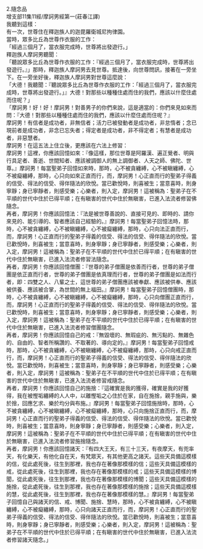 2.隨念品  
增支部11集11經/摩訶男經第一(莊春江譯)  
我聽到這樣：  
有一次，世尊住在釋迦族人的迦毘羅衛城尼拘律園。  
當時，眾多比丘為世尊作衣服的工作：  
「經過三個月了，當衣服完成時，世尊將出發遊行。」  
釋迦族人摩訶男聽聞：  
「聽說眾多比丘為世尊作衣服的工作：『經過三個月了，當衣服完成時，世尊將出發遊行。』」那時，釋迦族人摩訶男去見世尊。抵達後，向世尊問訊，接著在一旁坐下。在一旁坐好後，釋迦族人摩訶男對世尊這麼說：  
「大德！我聽聞：『聽說眾多比丘為世尊作衣服的工作：「經過三個月了，當衣服完成時，世尊將出發遊行。」』大德！對那些以種種住處而住的我們，應該以什麼住處而住呢？」  
「摩訶男！好！好！摩訶男！對善男子的你們來說，這是適當的：你們來見如來而問：『大德！對那些以種種住處而住的我們，應該以什麼住處而住呢？』  
摩訶男！有信者是成功者，非無信者；活力已被發動者是成功者，非怠惰者；念已現前者是成功者，非念已忘失者；得定者是成功者，非不得定者；有慧者是成功者，非惡慧者。  
摩訶男！在這五法上住立後，更應該在六法上修習：  
摩訶男！這裡，你應該回憶如來：『像這樣，那位世尊是阿羅漢、遍正覺者、明與行具足者、善逝、世間知者、應該被調御人的無上調御者、人天之師、佛陀、世尊。』摩訶男！每當聖弟子回憶如來時，那時，心不被貪纏縛，心不被瞋纏縛，心不被癡纏縛，那時，心只向如來正直而行，而，摩訶男！心正直而行的聖弟子得義的信受、得法的信受、得伴隨法的欣悅。當已歡悅時，則喜被生；當意喜時，則身寧靜；身已寧靜者，則感受樂；心樂者，則入定，摩訶男！這被稱為：聖弟子在不平順的世代中住於已得平順；在有瞋害的世代中住於無瞋害，已進入法流者修習佛隨念。  
再者，摩訶男！你應該回憶法：『法是被世尊善說的、直接可見的、即時的、請你來見的、能引導的、智者應該自己經驗的。』摩訶男！每當聖弟子回憶法時，那時，心不被貪纏縛，心不被瞋纏縛，心不被癡纏縛，那時，心只向法正直而行，而，摩訶男！心正直而行的聖弟子得義的信受、得法的信受、得伴隨法的欣悅。當已歡悅時，則喜被生；當意喜時，則身寧靜；身已寧靜者，則感受樂；心樂者，則入定，摩訶男！這被稱為：聖弟子在不平順的世代中住於已得平順；在有瞋害的世代中住於無瞋害，已進入法流者修習法隨念。  
再者，摩訶男！你應該回憶僧團：『世尊的弟子僧團是依善而行者，世尊的弟子僧團是依正直而行者，世尊的弟子僧團是依真理而行者，世尊的弟子僧團是如法而行者，即：四雙之人、八輩之士，這世尊的弟子僧團應該被奉獻、應該被供奉、應該被供養、應該被合掌，為世間的無上福田。』摩訶男！每當聖弟子回憶僧團時，那時，心不被貪纏縛，心不被瞋纏縛，心不被癡纏縛，那時，心只向僧團正直而行，而，摩訶男！心正直而行的聖弟子得義的信受、得法的信受、得伴隨法的欣悅。當已歡悅時，則喜被生；當意喜時，則身寧靜；身已寧靜者，則感受樂；心樂者，則入定，摩訶男！這被稱為：聖弟子在不平順的世代中住於已得平順；在有瞋害的世代中住於無瞋害，已進入法流者修習僧團隨念。  
再者，摩訶男！你應該回憶自己的戒：『無毀壞的、無瑕疵的、無污點的、無雜色的、自由的、智者所稱讚的、不取著的、導向定的。』摩訶男！每當聖弟子回憶戒時，那時，心不被貪纏縛，心不被瞋纏縛，心不被癡纏縛，那時，心只向戒正直而行，而，摩訶男！心正直而行的聖弟子得義的信受、得法的信受、得伴隨法的欣悅。當已歡悅時，則喜被生；當意喜時，則身寧靜；身已寧靜者，則感受樂；心樂者，則入定，摩訶男！這被稱為：聖弟子在不平順的世代中住於已得平順；在有瞋害的世代中住於無瞋害，已進入法流者修習戒隨念。  
再者，摩訶男！你應該回憶自己的施捨：『這確實是我的獲得，確實是我的好獲得，我在被慳垢纏縛的人人中，以離慳垢之心住於在家，自在施捨，親手施與，樂於捨，回應乞求、樂於均分與布施。』摩訶男！每當聖弟子回憶施捨時，那時，心不被貪纏縛，心不被瞋纏縛，心不被癡纏縛，那時，心只向施捨正直而行，而，摩訶男！心正直而行的聖弟子得義的信受、得法的信受、得伴隨法的欣悅。當已歡悅時，則喜被生；當意喜時，則身寧靜；身已寧靜者，則感受樂；心樂者，則入定，摩訶男！這被稱為：聖弟子在不平順的世代中住於已得平順；在有瞋害的世代中住於無瞋害，已進入法流者修習施捨隨念。  
再者，摩訶男！你應該回憶諸天：『有四大王天，有三十三天，有夜摩天，有兜率天，有化樂天，有他化自在天，有梵眾天，有其他更高之諸天。這些天具備這模樣的信，從此處死後，往生到那裡，我也存在著像那模樣的信；這些天具備這模樣的戒，從此處死後，往生到那裡，我也存在著像那模樣的戒；這些天具備這模樣的博聞，從此處死後，往生到那裡，我也存在著像那模樣的博聞；這些天具備這模樣的施捨，從此處死後，往生到那裡，我也存在著像那模樣的施捨；這些天具備這模樣的慧，從此處死後，往生到那裡，我也存在著像那模樣的慧。』摩訶男！每當聖弟子回憶自己與諸天的信、戒、博聞、施捨、慧時，那時，心不被貪纏縛，心不被瞋纏縛，心不被癡纏縛，那時，心只向諸天正直而行，而，摩訶男！心正直而行的聖弟子得義的信受、得法的信受、得伴隨法的欣悅。當已歡悅時，則喜被生；當意喜時，則身寧靜；身已寧靜者，則感受樂；心樂者，則入定，摩訶男！這被稱為：聖弟子在不平順的世代中住於已得平順；在有瞋害的世代中住於無瞋害，已進入法流者修習諸天隨念。」  
  
  
